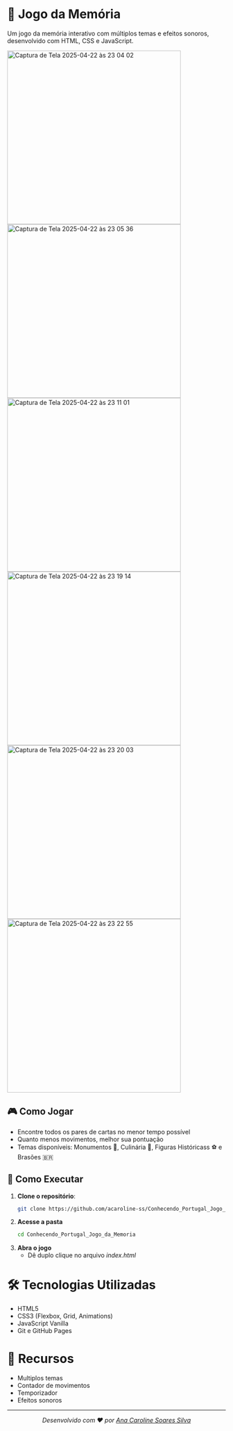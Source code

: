 # 🧠 Jogo da Memória

Um jogo da memória interativo com múltiplos temas e efeitos sonoros, desenvolvido com HTML, CSS e JavaScript.

<img width="400" alt="Captura de Tela 2025-04-22 às 23 04 02" src="https://github.com/user-attachments/assets/c4fa06dd-2f79-43ed-9be7-0511d73860e0" />
<img width="400" alt="Captura de Tela 2025-04-22 às 23 05 36" src="https://github.com/user-attachments/assets/67164312-978d-4f13-8571-049b69d01b9d" />
<img width="400" alt="Captura de Tela 2025-04-22 às 23 11 01" src="https://github.com/user-attachments/assets/a94fd39a-2d0f-4024-a365-942d7954f509" />
<img width="400" alt="Captura de Tela 2025-04-22 às 23 19 14" src="https://github.com/user-attachments/assets/7706aa89-88cd-4888-b714-d3e719213ffd" />
<img width="400" alt="Captura de Tela 2025-04-22 às 23 20 03" src="https://github.com/user-attachments/assets/e55a0593-4632-44c1-afbf-b410524a1006" />
<img width="400" alt="Captura de Tela 2025-04-22 às 23 22 55" src="https://github.com/user-attachments/assets/849c8229-c81f-40ab-a3f7-81f35f782b09" />


## 🎮 Como Jogar

- Encontre todos os pares de cartas no menor tempo possível
- Quanto menos movimentos, melhor sua pontuação
- Temas disponíveis: Monumentos 🏰, Culinária 🐶, Figuras Históricass ⚽ e Brasões 🇧🇷

## 🚀 Como Executar

1. **Clone o repositório**:
   ```bash
   git clone https://github.com/acaroline-ss/Conhecendo_Portugal_Jogo_da_Memoria.git

2. **Acesse a pasta**
   ```bash
   cd Conhecendo_Portugal_Jogo_da_Memoria

3. **Abra o jogo**
   * Dê duplo clique no arquivo *index.html*

# 🛠 Tecnologias Utilizadas
* HTML5
* CSS3 (Flexbox, Grid, Animations)
* JavaScript Vanilla
* Git e GitHub Pages

# 🌟 Recursos
* Multiplos temas
* Contador de movimentos
* Temporizador
* Efeitos sonoros

---
_<p align="center">Desenvolvido com ❤️ por <a href="https://github.com/acaroline-ss">Ana Caroline Soares Silva</a></p>_

